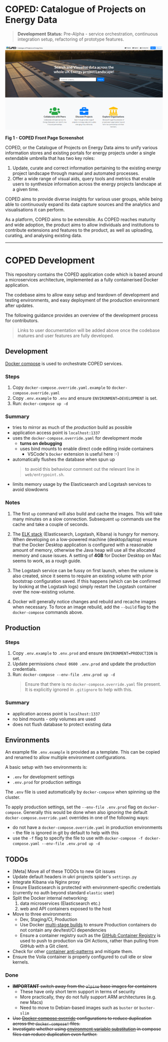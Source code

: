 # COPED: Catalogue of Projects on Energy Data

> __Development Status:__ Pre-Alpha - service orchestration, continuous integration setup, refactoring of prototype features.

![screenshot_coped](docs/images/coped-landing.png "Figure 1 - Screenshot of Coped")

**Fig 1 - COPED Front Page Screenshot**

COPED, or the Catalogue of Projects on Energy Data aims to unify various information stores and existing portals for energy projects under a single extendable umbrella that has two key roles:

1. Update, curate and correct information pertaining to the existing energy project landscape through manual and automated processes.
2. Offer a wide range of visual aids, query tools and metrics that enable users to synthesize information across the energy projects landscape at a given time.

COPED aims to provide diverse insights for various user groups, while being able to continuously expand its data capture sources and the analytics and visualisations it can perform.

As a platform, COPED aims to be extensible. As COPED reaches maturity and wide adoption, the product aims to allow individuals and institutions to contribute extensions and features to the product, as well as uploading, curating, and analysing existing data.
  

----

  
# COPED Development

This repository contains the COPED application code which is based around a microservices architecture, implemented as a fully containerised Docker application.

The codebase aims to allow easy setup and teardown of development and testing environments, and easy deployment of the production environment after updates.

The following guidance provides an overview of the development process for contributors.

> Links to user documentation will be added above once the codebase matures and user features are fully developed. 

## Development

[Docker compose](https://docs.docker.com/compose/) is used to orchestrate COPED services.

### Steps

1. Copy `docker-compose.override.yaml.example` to `docker-compose.override.yaml`
2. Copy `.env.example` to `.env` and ensure `ENVIRONMENT=DEVELOPMENT` is set.
3. Run: `docker-compose up -d`

### Summary

* tries to mirror as much of the _production_ build as possible
* application access point is `localhost:1337`
* uses the `docker-compose.override.yaml` for development mode
    - __turns on debugging__
    - uses bind mounts to enable direct code editing inside containers
        - VSCode's `Docker` extension is useful here :-)
* automatically flushes the database when spun up
    > to avoid this behaviour comment out the relevant line in `web/entrypoint.sh`.
* limits memory usage by the Elasticsearch and Logstash services to avoid slowdowns

### Notes

1. The first `up` command will also build and cache the images. This will take many minutes on a slow connection. Subsequent `up` commands use the cache and take a couple of seconds.

2. The [ELK stack](https://www.elastic.co/what-is/elk-stack) (Elasticsearch, Logstash, Kibana) is hungry for memory. When developing on a low-powered machine (desktop/laptop) ensure that the Docker Desktop application is configured with a reasonable amount of memory, otherwise the Java heap will use all the allocated memory and cause issues. A setting of __4GB__ for Docker Desktop on Mac seems to work, as a rough guide. 

3. The Logstash service can be fussy on first launch, when the volume is also created, since it seems to require an existing volume with prior bootstrap configuration saved. If this happens (which can be confirmed by looking at the Logstash logs) simply restart the Logstash container over the now-existing volume.

4. Docker will generally notice changes and rebuild and recache images when necessary. To force an image rebuild, add the `--build` flag to the `docker-compose` commands above.

## Production

### Steps

1. Copy `.env.example` to `.env.prod` and ensure `ENVIRONMENT=PRODUCTION` is set.
2. Update permissions `chmod 0600 .env.prod` and update the production credentials.
3. Run: `docker-compose --env-file .env.prod up -d`
    > Ensure that there is no `docker-compose.override.yaml` file present. It is explicitly ignored in `.gitignore` to help with this.

### Summary

* application access point is `localhost:1337`
* no bind mounts - only volumes are used
* does not flush database to protect existing data

## Environments

An example file `.env.example` is provided as a template. This can be copied and renamed to allow multiple environment configurations.

A basic setup with two environments is:

- `.env` for development settings
- `.env.prod` for production settings

The `.env` file is used automatically by `docker-compose` when spinning up the cluster.

To apply production settings, set the `--env-file .env.prod` flag on `docker-compose`. Generally this would be done when also _ignoring_ the default `docker-compose.override.yaml` overrides in one of the following ways:

- do not have a `docker-compose.override.yaml` in production environments - the file is ignored in git by default to help with this
- use the `-f` flag to specify the file to use with `docker-compose -f docker-compose.yaml --env-file .env.prod up -d`




## TODOs

- [Meta] Move all of these TODOs to new Git issues
- Update default headers in ukri projects spider's `settings.py`
- Integrate Kibana via Nginx proxy
- Ensure Elasticsearch is protected with environment-specific credentials (currently no auth beyond standard `elastic` user)
- Split the Docker internal networking:
    1. data microservices (Elasticsearch etc.)
    2. web and API containers exposed to the host 
- Move to three environments:
    - Dev, Staging/CI, Production
    - Use Docker [multi-stage builds](https://docs.docker.com/develop/develop-images/multistage-build/) to ensure Production containers do not contain any dev/test/CI dependencies
    - Ensure a container registry such as the [GitHub Container Registry](https://ghcr.io) is used to push to production via GH Actions, rather than pulling from GitHub with a Git client.
- Check for other [container anti-patterns](https://codefresh.io/containers/docker-anti-patterns/) and mitigate them.
- Ensure the Voila container is properly configured to cull idle or slow kernels.


### Done


- ~~**IMPORTANT** switch away from the `alpine` base images for containers~~
    - These have only short term support in terms of security
    - More practically, they do not fully support ARM architectures (e.g. new Macs)
    - Need to move to Debian-based images such as `buster` or `buster-slim`
- ~~Use [Docker compose override](https://docs.docker.com/compose/extends/) configurations to reduce duplication across the `docker-compose*` files.~~
- ~~Investigate whether using [environment variable substitution](https://docs.docker.com/compose/environment-variables/) in compose files can reduce duplication even further.~~
